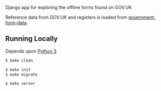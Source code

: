 Django app for exploring the offline forms found on GOV.UK

Reference data from GOV.UK and registers is loaded from [government-form-data](https://github.com/openregister/government-form-data).

## Running Locally

Depends upon [Python 3](http://install.python-guide.org)

```sh
$ make clean

$ make init
$ make migrate

$ make server
```
